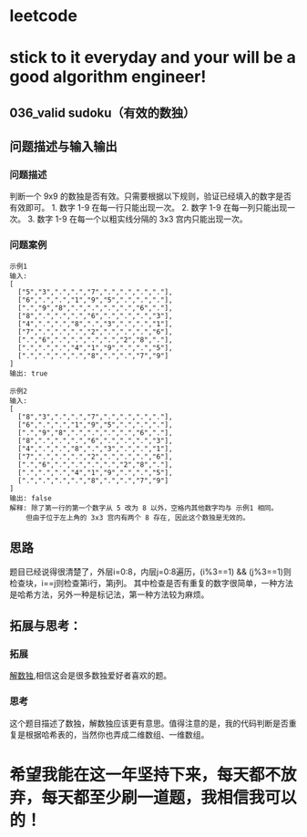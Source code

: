 # leetcode
# stick to it everyday and your will be a good algorithm engineer!
## 036_valid sudoku（有效的数独）
## 问题描述与输入输出

### 问题描述

判断一个 9x9 的数独是否有效。只需要根据以下规则，验证已经填入的数字是否有效即可。
	1. 数字 1-9 在每一行只能出现一次。
	2. 数字 1-9 在每一列只能出现一次。
	3. 数字 1-9 在每一个以粗实线分隔的 3x3 宫内只能出现一次。
	
### 问题案例

	示例1
	输入:
	[
	  ["5","3",".",".","7",".",".",".","."],
	  ["6",".",".","1","9","5",".",".","."],
	  [".","9","8",".",".",".",".","6","."],
	  ["8",".",".",".","6",".",".",".","3"],
	  ["4",".",".","8",".","3",".",".","1"],
	  ["7",".",".",".","2",".",".",".","6"],
	  [".","6",".",".",".",".","2","8","."],
	  [".",".",".","4","1","9",".",".","5"],
	  [".",".",".",".","8",".",".","7","9"]
	]
	输出: true
	
	示例2
	输入:
	[
	  ["8","3",".",".","7",".",".",".","."],
	  ["6",".",".","1","9","5",".",".","."],
	  [".","9","8",".",".",".",".","6","."],
	  ["8",".",".",".","6",".",".",".","3"],
	  ["4",".",".","8",".","3",".",".","1"],
	  ["7",".",".",".","2",".",".",".","6"],
	  [".","6",".",".",".",".","2","8","."],
	  [".",".",".","4","1","9",".",".","5"],
	  [".",".",".",".","8",".",".","7","9"]
	]
	输出: false
	解释: 除了第一行的第一个数字从 5 改为 8 以外，空格内其他数字均与 示例1 相同。
		但由于位于左上角的 3x3 宫内有两个 8 存在, 因此这个数独是无效的。
	

## 思路			
题目已经说得很清楚了，外层i=0:8，内层j=0:8遍历，(i%3==1) && (j%3==1)则检查块，i==j则检查第i行，第j列。
其中检查是否有重复的数字很简单，一种方法是哈希方法，另外一种是标记法，第一种方法较为麻烦。
	
## 拓展与思考：
### 拓展
[解数独](https://leetcode-cn.com/problems/sudoku-solver/description/),相信这会是很多数独爱好者喜欢的题。
### 思考
这个题目描述了数独，解数独应该更有意思。值得注意的是，我的代码判断是否重复是根据哈希表的，当然你也弄成二维数组、一维数组。
        
# 希望我能在这一年坚持下来，每天都不放弃，每天都至少刷一道题，我相信我可以的！
